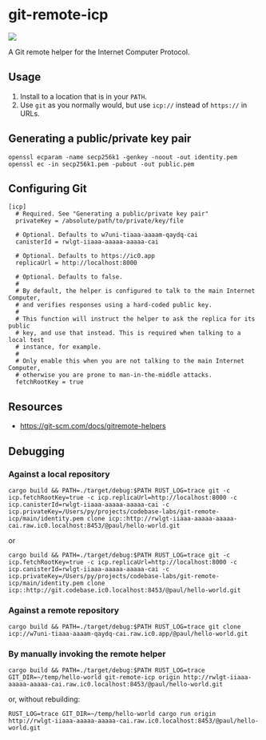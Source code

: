 # git-remote-icp

![](https://img.shields.io/badge/status%EF%B8%8F-experimental-blueviolet)

A Git remote helper for the Internet Computer Protocol.

## Usage

1. Install to a location that is in your `PATH`.
2. Use `git` as you normally would, but use `icp://` instead of `https://` in URLs.


## Generating a public/private key pair

```
openssl ecparam -name secp256k1 -genkey -noout -out identity.pem
openssl ec -in secp256k1.pem -pubout -out public.pem
```

## Configuring Git

```gitconfig
[icp]
  # Required. See "Generating a public/private key pair"
  privateKey = /absolute/path/to/private/key/file

  # Optional. Defaults to w7uni-tiaaa-aaaam-qaydq-cai
  canisterId = rwlgt-iiaaa-aaaaa-aaaaa-cai

  # Optional. Defaults to https://ic0.app
  replicaUrl = http://localhost:8000

  # Optional. Defaults to false.
  #
  # By default, the helper is configured to talk to the main Internet Computer,
  # and verifies responses using a hard-coded public key.
  #
  # This function will instruct the helper to ask the replica for its public
  # key, and use that instead. This is required when talking to a local test
  # instance, for example.
  #
  # Only enable this when you are not talking to the main Internet Computer,
  # otherwise you are prone to man-in-the-middle attacks.
  fetchRootKey = true
```

## Resources

* https://git-scm.com/docs/gitremote-helpers

## Debugging

### Against a local repository

```
cargo build && PATH=./target/debug:$PATH RUST_LOG=trace git -c icp.fetchRootKey=true -c icp.replicaUrl=http://localhost:8000 -c icp.canisterId=rwlgt-iiaaa-aaaaa-aaaaa-cai -c icp.privateKey=/Users/py/projects/codebase-labs/git-remote-icp/main/identity.pem clone icp::http://rwlgt-iiaaa-aaaaa-aaaaa-cai.raw.ic0.localhost:8453/@paul/hello-world.git
```

or

```
cargo build && PATH=./target/debug:$PATH RUST_LOG=trace git -c icp.fetchRootKey=true -c icp.replicaUrl=http://localhost:8000 -c icp.canisterId=rwlgt-iiaaa-aaaaa-aaaaa-cai -c icp.privateKey=/Users/py/projects/codebase-labs/git-remote-icp/main/identity.pem clone icp::http://git.codebase.ic0.localhost:8453/@paul/hello-world.git
```

### Against a remote repository

```
cargo build && PATH=./target/debug:$PATH RUST_LOG=trace git clone icp://w7uni-tiaaa-aaaam-qaydq-cai.raw.ic0.app/@paul/hello-world.git
```

### By manually invoking the remote helper

```
cargo build && PATH=./target/debug:$PATH RUST_LOG=trace GIT_DIR=~/temp/hello-world git-remote-icp origin http://rwlgt-iiaaa-aaaaa-aaaaa-cai.raw.ic0.localhost:8453/@paul/hello-world.git
```

or, without rebuilding:

```
RUST_LOG=trace GIT_DIR=~/temp/hello-world cargo run origin http://rwlgt-iiaaa-aaaaa-aaaaa-cai.raw.ic0.localhost:8453/@paul/hello-world.git
```
